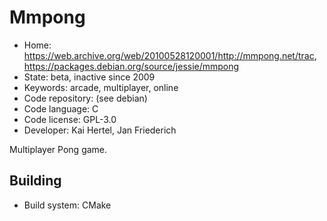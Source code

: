 # Mmpong

- Home: https://web.archive.org/web/20100528120001/http://mmpong.net/trac, https://packages.debian.org/source/jessie/mmpong
- State: beta, inactive since 2009
- Keywords: arcade, multiplayer, online
- Code repository: (see debian)
- Code language: C
- Code license: GPL-3.0
- Developer: Kai Hertel, Jan Friederich

Multiplayer Pong game.

## Building

- Build system: CMake
